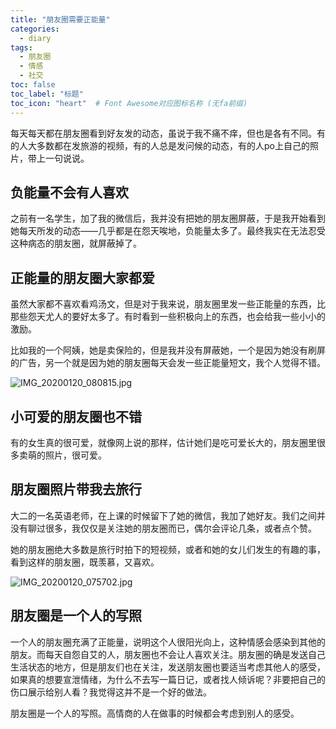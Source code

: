 ```yaml
---
title: "朋友圈需要正能量"
categories:
  - diary
tags:
  - 朋友圈
  - 情感
  - 社交
toc: false
toc_label: "标题"
toc_icon: "heart"  # Font Awesome对应图标名称 (无fa前缀)	
---
```

每天每天都在朋友圈看到好友发的动态，虽说于我不痛不痒，但也是各有不同。有的人大多数都在发旅游的视频，有的人总是发问候的动态，有的人po上自己的照片，带上一句说说。　　



## 负能量不会有人喜欢

之前有一名学生，加了我的微信后，我并没有把她的朋友圈屏蔽，于是我开始看到她每天所发的动态——几乎都是在怨天唉地，负能量太多了。最终我实在无法忍受这种病态的朋友圈，就屏蔽掉了。



## 正能量的朋友圈大家都爱

虽然大家都不喜欢看鸡汤文，但是对于我来说，朋友圈里发一些正能量的东西，比那些怨天尤人的要好太多了。有时看到一些积极向上的东西，也会给我一些小小的激励。<br>

比如我的一个阿姨，她是卖保险的，但是我并没有屏蔽她，一个是因为她没有刷屏的广告，另一个就是因为她的朋友圈每天会发一些正能量短文，我个人觉得不错。

![IMG_20200120_080815.jpg](https://i.loli.net/2020/01/20/X26x1ERZgjGADMu.jpg)



## 小可爱的朋友圈也不错

有的女生真的很可爱，就像网上说的那样，估计她们是吃可爱长大的，朋友圈里很多卖萌的照片，很可爱。　　　　



## 朋友圈照片带我去旅行

大二的一名英语老师，在上课的时候留下了她的微信，我加了她好友。我们之间并没有聊过很多，我仅仅是关注她的朋友圈而已，偶尔会评论几条，或者点个赞。<br>

她的朋友圈绝大多数是旅行时拍下的短视频，或者和她的女儿们发生的有趣的事，看到这样的朋友圈，既羡慕，又喜欢。

![IMG_20200120_075702.jpg](https://i.loli.net/2020/01/20/iKVWorA3wmd4tJS.jpg)



## 朋友圈是一个人的写照

一个人的朋友圈充满了正能量，说明这个人很阳光向上，这种情感会感染到其他的朋友。而每天自怨自艾的人，朋友圈也不会让人喜欢关注。朋友圈的确是发送自己生活状态的地方，但是朋友们也在关注，发送朋友圈也要适当考虑其他人的感受，如果真的想要宣泄情绪，为什么不去写一篇日记，或者找人倾诉呢？非要把自己的伤口展示给别人看？我觉得这并不是一个好的做法。<br>

朋友圈是一个人的写照。高情商的人在做事的时候都会考虑到别人的感受。